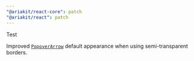 ```yaml
---
"@ariakit/react-core": patch
"@ariakit/react": patch
---
```


Test

Improved [`PopoverArrow`](https://ariakit.org/reference/popover-arrow) default appearance when using semi-transparent borders.
